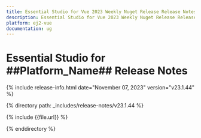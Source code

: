 ```yaml
---
title: Essential Studio for Vue 2023 Weekly Nuget Release Release Notes  
description: Essential Studio for Vue 2023 Weekly Nuget Release Release Notes  
platform: ej2-vue
documentation: ug
---
```


# Essential Studio for  ##Platform_Name##   Release Notes  

{% include release-info.html date="November 07, 2023"  version="v23.1.44" %} 

{% directory path: _includes/release-notes/v23.1.44 %}

{% include {{file.url}} %}

{% enddirectory %}

